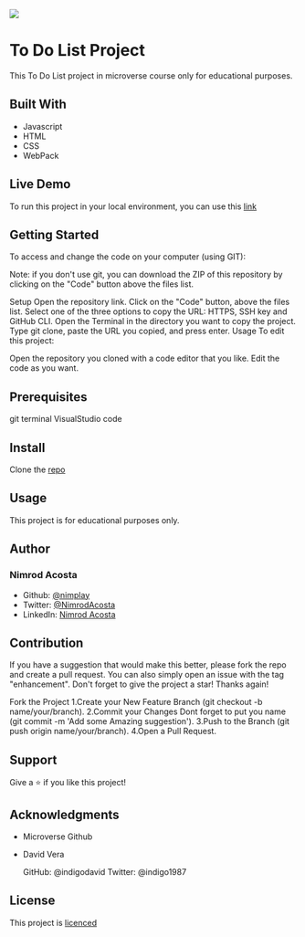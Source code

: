 ![](https://img.shields.io/badge/Microverse-blue)

# To Do List Project

This To Do List project in microverse course only for educational purposes.

## Built With

- Javascript
- HTML
- CSS
- WebPack

## Live Demo

To run this project in your local environment, you can use this [link](https://nimplay.github.io/do-list/dist/)

## Getting Started

To access and change the code on your computer (using GIT):

Note: if you don't use git, you can download the ZIP of this repository by clicking on the "Code" button above the files list.

Setup Open the repository link. Click on the "Code" button, above the files list. Select one of the three options to copy the URL: HTTPS, SSH key and GitHub CLI. Open the Terminal in the directory you want to copy the project. Type git clone, paste the URL you copied, and press enter. Usage To edit this project:

Open the repository you cloned with a code editor that you like. Edit the code as you want.

## Prerequisites

git terminal VisualStudio code

## Install

Clone the [repo](https://github.com/nimplay/do-list.git)

## Usage

This project is for educational purposes only.

## Author

### Nimrod Acosta 
 - Github: [@nimplay](https://github.com/nimplay) 
 - Twitter: [@NimrodAcosta](https://twitter.com/NimrodAcosta)
 - LinkedIn: [Nimrod Acosta](https://www.linkedin.com/in/nimrod-acosta-734330169/)

## Contribution

If you have a suggestion that would make this better, please fork the repo and create a pull request. You can also simply open an issue with the tag "enhancement". Don't forget to give the project a star! Thanks again!

Fork the Project 1.Create your New Feature Branch (git checkout -b name/your/branch). 2.Commit your Changes Dont forget to put you name (git commit -m 'Add some Amazing suggestion'). 3.Push to the Branch (git push origin name/your/branch). 4.Open a Pull Request.

## Support

Give a ⭐️ if you like this project!

## Acknowledgments

- Microverse Github
- David Vera

  GitHub: @indigodavid
  Twitter: @indigo1987

## License

This project is [licenced](./LICENSE) 